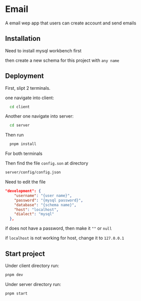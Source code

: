 
# Email

A email wep app that users can create account and send emails



## Installation

Need to install mysql workbench first

then create a new schema for this project with ```any name```
    
## Deployment

First, slipt 2 terminals. 

one navigate into client:

```bash
  cd client
```

Another one navigate into server:

```bash
  cd server
```

Then run 
```bash
  pnpm install
```
For both terminals

Then find the file ```config.son``` at directory
```bash
server/config/config.json
```
Need to edit the file
```json
"development": {
    "username": "{user name}",
    "password": "{mysql password}",
    "database": "{schema name}",
    "host": "localhost",
    "dialect": "mysql"
  },
```
if does not have a password, then make it ```""``` or ```null```

if ```localhost``` is not working for host, change it to ```127.0.0.1```



## Start project

Under client directory run:
```bash
pnpm dev
```

Under server directory run:
```bash
pnpm start
```